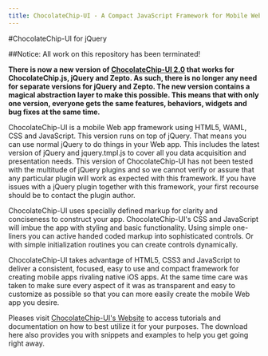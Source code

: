 ```yaml
---
title: ChocolateChip-UI - A Compact JavaScript Framework for Mobile Webkit Apps
---
```

#ChocolateChip-UI for jQuery

##Notice: All work on this repository has been terminated!

**There is now a new version of [ChocolateChip-UI 2.0](https://github.com/rbiggs/chocolatechip-ui) that works for ChocolateChip.js, jQuery and Zepto. As such, there is no longer any need for separate versions for jQuery and Zepto. The new version contains a magical abstraction layer to make this possible. This means that with only one version, everyone gets the same features, behaviors, widgets and bug fixes at the same time.**

ChocolateChip-UI is a mobile Web app framework using HTML5, WAML, CSS and JavaScript. This version runs on top of jQuery. That means you can use normal jQuery to do things in your Web app. This includes the latest version of jQuery and jquery.tmpl.js to cover all you data acquisition and presentation needs. This version of ChocolateChip-UI has not been tested with the multitude of jQuery plugins and so we cannot verify or assure that any particular plugin will work as expected with this framework. If you have issues with a jQuery plugin together with this framework, your first recourse should be to contact the plugin author.

ChocolateChip-UI uses specially defined markup for clarity and conciseness to construct your app. ChocolateChip-UI's CSS and JavaScript will imbue the app with styling and basic functionality. Using simple one-liners you can active handed coded markup into sophisticated controls. Or with simple initialization routines you can create controls dynamically.

ChocolateChip-UI takes advantage of HTML5, CSS3 and JavaScript to deliver a consistent, focused, easy to use and compact framework for creating mobile apps rivaling native iOS apps. At the same time care was taken to make sure every aspect of it was as transparent and easy to customize as possible so that you can more easily create the mobile Web app you desire.

Pleases visit [ChocolateChip-UI's Website](http://chocolatechip-ui.com) to access tutorials and documentation on how to best utilize it for your purposes. The download here also provides you with snippets and examples to help you get going right away.